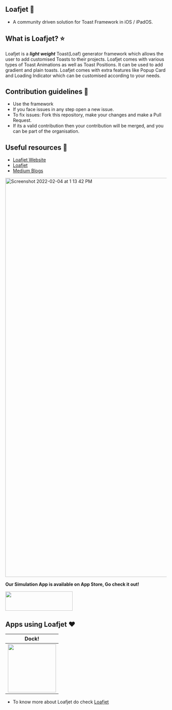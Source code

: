 ## Loafjet 🚀
* A community driven solution for Toast Framework in iOS / iPadOS.

## What is Loafjet? ⭐️
Loafjet is a ***light weight*** Toast(Loaf) generator framework which allows the user to add customised Toasts to their projects. Loafjet comes with various types of Toast Animations as well as Toast Positions. It can be used to add gradient and plain toasts. Loafjet comes with extra features like Popup Card and Loading Indicator which can be customised according to your needs.

## Contribution guidelines 🌈
* Use the framework
* If you face issues in any step open a new issue.
* To fix issues: Fork this repository, make your changes and make a Pull Request.
* If its a valid contribution then your contribution will be merged, and you can be part of the organisation.

## Useful resources 📌
* [Loafjet Website](https://loafjet.github.io/Loafjet/)
* [Loafjet](https://github.com/Loafjet/Loafjet)
* [Medium Blogs](https://gokulnair-2001.medium.com/loafjet-a-toast-replacement-for-swift-3fd9a1563401)

<img width="1242" alt="Screenshot 2022-02-04 at 1 13 42 PM" src="https://user-images.githubusercontent.com/56252259/152492070-c71d8e9d-11af-4175-b8fd-eeb3443cc3f6.png">

**Our Simulation App is available on App Store, Go check it out!** 

[<img src = "https://user-images.githubusercontent.com/56252259/148154222-3db54beb-2916-419b-996c-4d57d2ee3e3d.png" width = 210, height = 60>](https://apps.apple.com/in/app/loafjet/id1603181291)

## Apps using Loafjet ❤️
| Dock! |
| ----- |
| <a href="https://apps.apple.com/in/app/dock/id1569386912"><img src = "https://user-images.githubusercontent.com/56252259/127950419-06629304-973a-4e6d-9a90-040af7beb61d.png" width = 150, height = 150> |

* To know more about Loafjet do check [Loafjet](https://github.com/Loafjet/Loafjet)
